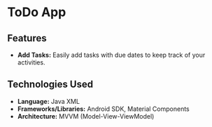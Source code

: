 # ToDo App

## Features

- **Add Tasks:** Easily add tasks with due dates to keep track of your activities.

## Technologies Used

- **Language:** Java XML
- **Frameworks/Libraries:** Android SDK, Material Components
- **Architecture:** MVVM (Model-View-ViewModel)
